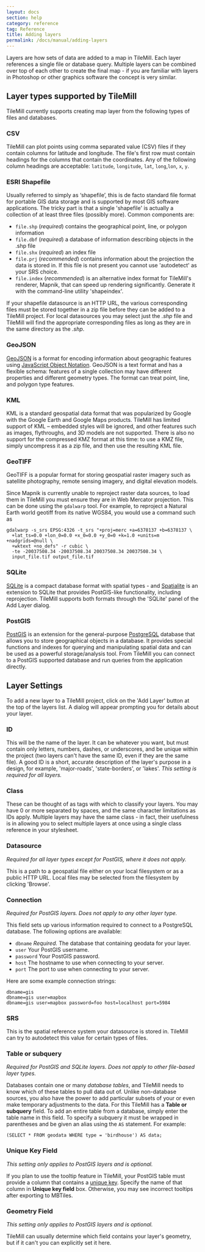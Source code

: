 ```yaml
---
layout: docs
section: help
category: reference
tag: Reference
title: Adding layers
permalink: /docs/manual/adding-layers
---
```

Layers are how sets of data are added to a map in TileMill. Each layer references a single file or database query. Multiple layers can be combined over top of each other to create the final map - if you are familiar with layers in Photoshop or other graphics software the concept is very similar. 


Layer types supported by TileMill
---------------------------------

TileMill currently supports creating map layer from the following types of files and databases.

### CSV

TileMill can plot points using comma separated value (CSV) files if they contain columns for latitude and longitude. The file's first row must contain headings for the columns that contain the coordinates. Any of the following column headings are acceptable: `latitude`, `longitude`, `lat`, `long`,`lon`, `x`, `y`.

### ESRI Shapefile

Usually referred to simply as ‘shapefile’, this is de facto standard file format for portable GIS data storage and is supported by most GIS software applications. The tricky part is that a single 'shapefile' is actually a collection of at least three files (possibly more). Common components are:

- `file.shp` (*required*) contains the geographical point, line, or polygon information
- `file.dbf` (*required*) a database of information describing objects in the .shp file
- `file.shx` (*required*) an index file
- `file.prj` (*recommended*) contains information about the projection the data is stored in. If this file is not present you cannot use 'autodetect' as your SRS choice.
- `file.index` (*recommended*) is an alternative index format for TileMill's renderer, Mapnik, that can speed up rendering significantly. Generate it with the command-line utility 'shapeindex'.

If your shapefile datasource is an HTTP URL, the various corresponding files must be stored together in a zip file before they can be added to a TileMill project. For local datasources you may select just the _.shp_ file and TileMill will find the appropriate corresponding files as long as they are in the same directory as the _.shp_.

### GeoJSON

[GeoJSON](http://geojson.org) is a format for encoding information about geographic features using [JavaScript Object Notation](http://en.wikipedia.org/wiki/JSON). GeoJSON is a text format and has a flexible schema: features of a single collection may have different properties and different geometry types. The format can treat point, line, and polygon type features.

### KML

KML is a standard geospatial data format that was popularized by Google with the Google Earth and Google Maps products. TileMill has limited support of KML – embedded styles will be ignored, and other features such as images, flythroughs, and 3D models are not supported. There is also no support for the compressed KMZ format at this time: to use a KMZ file, simply uncompress it as a zip file, and then use the resulting KML file.

### GeoTIFF

GeoTIFF is a popular format for storing geospatial raster imagery such as satellite photography, remote sensing imagery, and digital elevation models.

Since Mapnik is currently unable to reproject raster data sources, to load them in TileMill you must ensure they are in Web Mercator projection. This can be done using the `gdalwarp` tool. For example, to reproject a Natural Earth world geotiff from its native WGS84, you would use a command such as

    gdalwarp -s_srs EPSG:4326 -t_srs "+proj=merc +a=6378137 +b=6378137 \
      +lat_ts=0.0 +lon_0=0.0 +x_0=0.0 +y_0=0 +k=1.0 +units=m +nadgrids=@null \
      +wktext +no_defs" -r cubic \
      -te -20037508.34 -20037508.34 20037508.34 20037508.34 \
      input_file.tif output_file.tif


### SQLite

[SQLite](http://sqlite.org/) is a compact database format with spatial types - and [Spatialite](http://www.gaia-gis.it/spatialite/) is an extension to SQLite that provides PostGIS-like functionality, including reprojection. TileMill supports both formats through the 'SQLite' panel of the Add Layer dialog.


### PostGIS

[PostGIS](http://postgis.refractions.net/) is an extension for the general-purpose [PostgreSQL](http://www.postgresql.org/) database that allows you to store geographical objects in a database. It provides special functions and indexes for querying and manipulating spatial data and can be used as a powerful storage/analysis tool. From TileMill you can connect to a PostGIS supported database and run queries from the application directly.


Layer Settings
--------------

To add a new layer to a TileMill project, click on the 'Add Layer' button at the top of the layers list. A dialog will appear prompting you for details about your layer.

<!-- TODO: SCREENSHOT -->

### ID

This will be the name of the layer. It can be whatever you want, but must contain only letters, numbers, dashes, or underscores, and be unique within the project (two layers can't have the same ID, even if they are the same file). A good ID is a short, accurate description of the layer's purpose in a design, for example, 'major-roads', 'state-borders', or 'lakes'. *This setting is required for all layers.*

### Class

These can be thought of as tags with which to classify your layers. You may have 0 or more separated by spaces, and the same character limitations as IDs apply. Multiple layers may have the same class - in fact, their usefulness is in allowing you to select multiple layers at once using a single class reference in your stylesheet.

### Datasource

*Required for all layer types except for PostGIS, where it does not apply.*

This is a path to a geospatial file either on your local filesystem or as a public HTTP URL. Local files may be selected from the filesystem by clicking 'Browse'. 

### Connection

*Required for PostGIS layers. Does not apply to any other layer type.*

This field sets up various information required to connect to a PostgreSQL database. The following options are available:

- `dbname` *Required.* The database that containing geodata for your layer.
- `user` Your PostGIS username.
- `password` Your PostGIS password.
- `host` The hostname to use when connecting to your server.
- `port` The port to use when connecting to your server.

Here are some example connection strings:

    dbname=gis
    dbname=gis user=mapbox
    dbname=gis user=mapbox password=foo host=localhost port=5984

### SRS

<!-- THIS IS REQUIRED FOR SOME LAYER TYPES - WHICH ONES? -->

This is the spatial reference system your datasource is stored in. TileMill can try to autodetect this value for certain types of files. 

### Table or subquery

*Required for PostGIS and SQLite layers. Does not apply to other file-based layer types.*

Databases contain one or many *database tables*, and TileMill needs to know which of these tables to pull data out of. Unlike non-database sources, you also have the power to add particular subsets of your or even make temporary adjustments to the data. For this TileMill has a **Table or subquery** field. To add an entire table from a database, simply enter the table name in this field. To specify a subquery it must be wrapped in parentheses and be given an alias using the `AS` statement. For example:

    (SELECT * FROM geodata WHERE type = 'birdhouse') AS data;

### Unique Key Field

*This setting only applies to PostGIS layers and is optional.*

If you plan to use the tooltip feature in TileMill, your PostGIS table must provide a column that contains a [unique key](http://en.wikipedia.org/wiki/Unique_key). Specify the name of that column in **Unique key field** box. Otherwise, you may see incorrect tooltips after exporting to MBTiles.

### Geometry Field

*This setting only applies to PostGIS layers and is optional.*

TileMill can usually determine which field contains your layer's geometry, but if it can't you can explicitly set it here.


